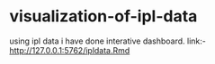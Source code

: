 # visualization-of-ipl-data
using ipl data i have done interative dashboard.
link:-http://127.0.0.1:5762/ipldata.Rmd
